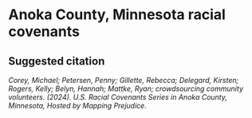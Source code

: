 # Anoka County, Minnesota racial covenants

## Suggested citation

*Corey, Michael; Petersen, Penny; Gillette, Rebecca; Delegard, Kirsten; Rogers, Kelly; Belyn, Hannah; Mattke, Ryan; crowdsourcing community volunteers. (2024). U.S. Racial Covenants Series in Anoka County, Minnesota, Hosted by Mapping Prejudice.*